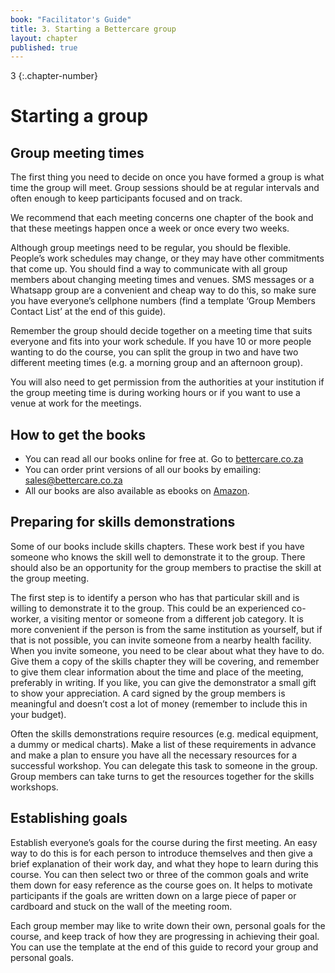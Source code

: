 ```yaml
---
book: "Facilitator's Guide"
title: 3. Starting a Bettercare group
layout: chapter
published: true
---
```


3
{:.chapter-number}

# Starting a group

## Group meeting times

The first thing you need to decide on once you have formed a group is what time the group will meet. Group sessions should be at regular intervals and often enough to keep participants focused and on track. 

We recommend that each meeting concerns one chapter of the book and that these meetings happen once a week or once every two weeks. 

Although group meetings need to be regular, you should be flexible. People’s work schedules may change, or they may have other commitments that come up. You should find a way to communicate with all group members about changing meeting times and venues. SMS messages or a Whatsapp group are a convenient and cheap way to do this, so make sure you have everyone’s cellphone numbers (find a template ‘Group Members Contact List’ at the end of this guide).

Remember the group should decide together on a meeting time that suits everyone and fits into your work schedule. If you have 10 or more people wanting to do the course, you can split the group in two and have two different meeting times (e.g. a morning group and an afternoon group). 

You will also need to get permission from the authorities at your institution if the group meeting time is during working hours or if you want to use a venue at work for the meetings.

## How to get the books

* You can read all our books online for free at. Go to [bettercare.co.za](http://bettercare.co.za)
* You can order print versions of all our books by emailing: <sales@bettercare.co.za> 
* All our books are also available as ebooks on [Amazon](http://amazon.com/gp/search/ref=sr_adv_b/?search-alias=stripbooks&unfiltered=1&field-keywords=kindle+-ndungu&field-author=&field-title=&field-isbn=&field-publisher=bettercare&node=&field-p_n_condition-type=&field-feature_browse-bin=618073011&field-subject=&field-language=&field-dateop=During&field-datemod=&field-dateyear=&sort=relevanceexprank&Adv-Srch-Books-Submit.x=0&Adv-Srch-Books-Submit.y=0/).

## Preparing for skills demonstrations

Some of our books include skills chapters. These work best if you have someone who knows the skill well to demonstrate it to the group. There should also be an opportunity for the group members to practise the skill at the group meeting. 

The first step is to identify a person who has that particular skill and is willing to demonstrate it to the group. This could be an experienced co-worker, a visiting mentor or someone from a different job category. It is more convenient if the person is from the same institution as yourself, but if that is not possible, you can invite someone from a nearby health facility. When you invite someone, you need to be clear about what they have to do. Give them a copy of the skills chapter they will be covering, and remember to give them clear information about the time and place of the meeting, preferably in writing. If you like, you can give the demonstrator a small gift to show your appreciation. A card signed by the group members is meaningful and doesn’t cost a lot of money (remember to include this in your budget).

Often the skills demonstrations require resources (e.g. medical equipment, a dummy or medical charts). Make a list of these requirements in advance and make a plan to ensure you have all the necessary resources for a successful workshop. You can delegate this task to someone in the group. Group members can take turns to get the resources together for the skills workshops. 

## Establishing goals

Establish everyone’s goals for the course during the first meeting. An easy way to do this is for each person to introduce themselves and then give a brief explanation of their work day, and what they hope to learn during this course. You can then select two or three of the common goals and write them down for easy reference as the course goes on. It helps to motivate participants if the goals are written down on a large piece of paper or cardboard and stuck on the wall of the meeting room. 

Each group member may like to write down their own, personal goals for the course, and keep track of how they are progressing in achieving their goal. You can use the template at the end of this guide to record your group and personal goals.